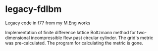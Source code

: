 # legacy-fdlbm
Legacy code in f77 from my M.Eng works

Implementation of finite difference lattice Boltzmann method for two-dimensional incompressible flow past circular cylinder. The 
grid's metric was pre-calculated. The program for calculating the metric is gone. 
